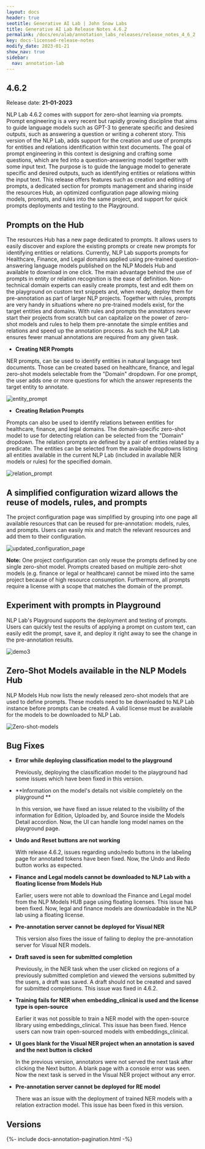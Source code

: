 ```yaml
---
layout: docs
header: true
seotitle: Generative AI Lab | John Snow Labs
title: Generative AI Lab Release Notes 4.6.2
permalink: /docs/en/alab/annotation_labs_releases/release_notes_4_6_2
key: docs-licensed-release-notes
modify_date: 2023-01-21
show_nav: true
sidebar:
  nav: annotation-lab
---
```


<div class="h3-box" markdown="1">

## 4.6.2

Release date: **21-01-2023**

NLP Lab 4.6.2 comes with support for zero-shot learning via prompts. Prompt engineering is a very recent but rapidly growing discipline that aims to guide language models such as GPT-3 to generate specific and desired outputs, such as answering a question or writing a coherent story. This version of the NLP Lab, adds support for the creation and use of prompts for entities and relations identification within text documents. 
The goal of prompt engineering in this context is designing and crafting some questions, which are fed into a question-answering model together with some input text. The purpose is to guide the language model to generate specific and desired outputs, such as identifying entities or relations within the input text. 
This release offers features such as creation and editing of prompts, a dedicated section for prompts management and sharing inside the resources Hub, an optimized configuration page allowing mixing models, prompts, and rules into the same project, and support for quick prompts deployments and testing to the Playground.


## Prompts on the Hub
The resources Hub has a new page dedicated to prompts. It allows users to easily discover and explore the existing prompts or create new prompts for identifying entities or relations. Currently, NLP Lab supports prompts for Healthcare, Finance, and Legal domains applied using pre-trained question-answering language models published on the NLP Models Hub and available to download in one click. The main advantage behind the use of prompts in entity or relation recognition is the ease of definition. Non-technical domain experts can easily create prompts, test and edit them on the playground on custom text snippets and, when ready, deploy them for pre-annotation as part of larger NLP projects. 
Together with rules, prompts are very handy in situations where no pre-trained models exist, for the target entities and domains. With rules and prompts the annotators never start their projects from scratch but can capitalize on the power of zero-shot models and rules to help them pre-annotate the simple entities and relations and speed up the annotation process. As such the NLP Lab ensures fewer manual annotations are required from any given task.


  - **Creating NER Prompts**

NER prompts, can be used to identify entities in natural language text documents. Those can be created based on healthcare, finance, and legal zero-shot models selectable from the "Domain" dropdown. For one prompt, the user adds one or more questions for which the answer represents the target entity to annotate.

   ![entity_prompt](https://user-images.githubusercontent.com/26042994/211890279-2ea02cd5-36fa-4b56-86fd-38b0c20ba880.gif)

  - **Creating Relation Prompts**

Prompts can also be used to identify relations between entities for healthcare, finance, and legal domains. The domain-specific zero-shot model to use for detecting relation can be selected from the "Domain" dropdown. The relation prompts are defined by a pair of entities related by a predicate. The entities can be selected from the available dropdowns listing all entities available in the current NLP Lab (included in available NER models or rules) for the specified domain. 
   
   ![relation_prompt](https://user-images.githubusercontent.com/26042994/211890317-362f193c-b80b-4caa-b242-69df6fa8a257.gif)

## A simplified configuration wizard allows the reuse of models, rules, and prompts
The project configuration page was simplified by grouping into one page all available resources that can be reused for pre-annotation: models, rules, and prompts. Users can easily mix and match the relevant resources and add them to their configuration. 

![updated_configuration_page](https://user-images.githubusercontent.com/26042994/211890361-14c5b17c-762d-4d0a-a6a6-0ac235565aa0.gif)

**Note:** One project configuration can only reuse the prompts defined by one single zero-shot model. Prompts created based on multiple zero-shot models (e.g. finance or legal or healthcare) cannot be mixed into the same project because of high resource consumption. Furthermore, all prompts require a license with a scope that matches the domain of the prompt.

## Experiment with prompts in Playground
NLP Lab's Playground supports the deployment and testing of prompts. Users can quickly test the results of applying a prompt on custom text, can easily edit the prompt, save it, and deploy it right away to see the change in the pre-annotation results.

![demo3](https://user-images.githubusercontent.com/33893292/213699722-543d13f6-c410-4398-83a1-26a832a032ca.gif)

## Zero-Shot Models available in the NLP Models Hub
NLP Models Hub now lists the newly released zero-shot models that are used to define prompts. These models need to be downloaded to NLP Lab instance before prompts can be created. A valid license must be available for the models to be downloaded to NLP Lab.

![Zero-shot-models](https://user-images.githubusercontent.com/26042994/211890478-3aa90dfc-f474-42c8-a73f-ce6c3efecbbe.png)

## Bug Fixes

- **Error while deploying classification model to the playground**

  Previously, deploying the classification model to the playground had some issues which have been fixed in this version.

- **Information on the model's details not visible completely on the playground **

  In this version, we have fixed an issue related to the visibility of the information for Edition, Uploaded by, and Source inside the Models Detail accordion. Now, the UI can handle long model names on the playground page.

- **Undo and Reset buttons are not working**

  With release 4.6.2, issues regarding undo/redo buttons in the labeling page for annotated tokens have been fixed. Now, the Undo and Redo button works as expected.

- **Finance and Legal models cannot be downloaded to NLP Lab with a floating license from Models Hub**

  Earlier, users were not able to download the Finance and Legal model from the NLP Models HUB page using floating licenses. This issue has been fixed. Now, legal and finance models are downloadable in the NLP lab using a floating license.

- **Pre-annotation server cannot be deployed for Visual NER**

  This version also fixes the issue of failing to deploy the pre-annotation server for Visual NER models.

- **Draft saved is seen for submitted completion**

  Previously, in the NER task when the user clicked on regions of a previously submitted completion and viewed the versions submitted by the users, a draft was saved. A draft should not be created and saved for submitted completions. This issue was fixed in 4.6.2.

- **Training fails for NER when embedding_clinical is used and the license type is open-source**

  Earlier it was not possible to train a NER model with the open-source library using embeddings_clinical. This issue has been fixed. Hence users can now train open-sourced models with embeddings_clinical.

- **UI goes blank for the Visual NER project when an annotation is saved and the next button is clicked**

  In the previous version, annotators were not served the next task after clicking the Next button. A blank page with a console error was seen. Now the next task is served in the Visual NER project without any error.

- **Pre-annotation server cannot be deployed for RE model**

  There was an issue with the deployment of trained NER models with a relation extraction model. This issue has been fixed in this version.

</div><div class="prev_ver h3-box" markdown="1">

## Versions

</div>

{%- include docs-annotation-pagination.html -%}